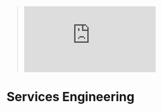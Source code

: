 >![](http://www.easyicon.net/api/resize_png_new.php?id=1174989&size=16)[]()

# Services Engineering
